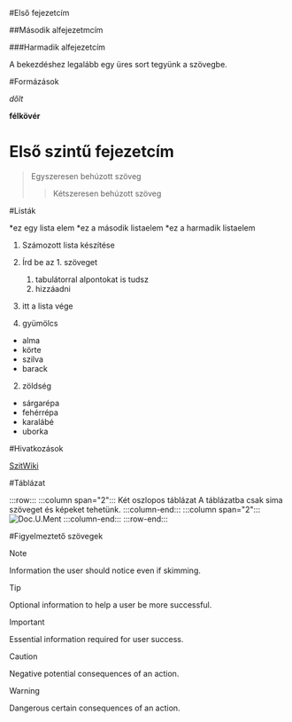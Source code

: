 #Első fejezetcím

##Második alfejezetmcím

###Harmadik alfejezetcím

A bekezdéshez legalább egy üres sort tegyünk a szövegbe.

#Formázások


_dőlt_

**félkövér**

# **Első szintű fejezetcím**

> Egyszeresen behúzott szöveg
>> Kétszeresen behúzott szöveg

#Listák


*ez egy lista elem 
*ez a második listaelem
*ez a harmadik listaelem

1. Számozott lista készítése
1. Írd be az 1. szöveget 
   1. tabulátorral alpontokat is tudsz 
   1. hizzáadni
1. itt a lista vége

1. gyümölcs
  * alma
  * körte
  * szilva
  * barack
2. zöldség
  * sárgarépa
  * fehérrépa
  * karalábé
  * uborka

#Hivatkozások


[SzitWiki](http://szit.hu)

#Táblázat


:::row:::
   :::column span="2":::
      Két oszlopos táblázat A táblázatba csak sima szöveget és képeket tehetünk.
   :::column-end:::
   :::column span="2":::
      ![Doc.U.Ment](media/markdown-reference/document.png)
   :::column-end:::
:::row-end:::

#Figyelmeztető szövegek


> [!NOTE]
> Information the user should notice even if skimming.

> [!TIP]
> Optional information to help a user be more successful.

> [!IMPORTANT]
> Essential information required for user success.

> [!CAUTION]
> Negative potential consequences of an action.

> [!WARNING]
> Dangerous certain consequences of an action.
